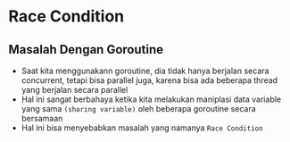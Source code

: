 # Race Condition

## Masalah Dengan Goroutine

- Saat kita menggunakann goroutine, dia tidak hanya berjalan secara concurrent, tetapi bisa parallel juga, karena bisa ada beberapa thread yang berjalan secara parallel
- Hal ini sangat berbahaya ketika kita melakukan maniplasi data variable yang sama `(sharing variable)` oleh beberapa goroutine secara bersamaan
- Hal ini bisa menyebabkan masalah yang namanya `Race Condition`
